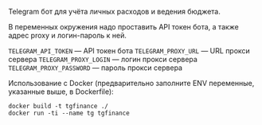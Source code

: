Telegram бот для учёта личных расходов и ведения бюджета.

В переменных окружения надо проставить API токен бота, а также адрес proxy и логин-пароль к ней.

`TELEGRAM_API_TOKEN` — API токен бота
`TELEGRAM_PROXY_URL` — URL прокси сервера
`TELEGRAM_PROXY_LOGIN` — логин прокси сервера
`TELEGRAM_PROXY_PASSWORD` — пароль прокси сервера

Использование с Docker (предварительно заполните ENV переменные, указанные выше, в Dockerfile):

```
docker build -t tgfinance ./
docker run -ti --name tg tgfinance
```

